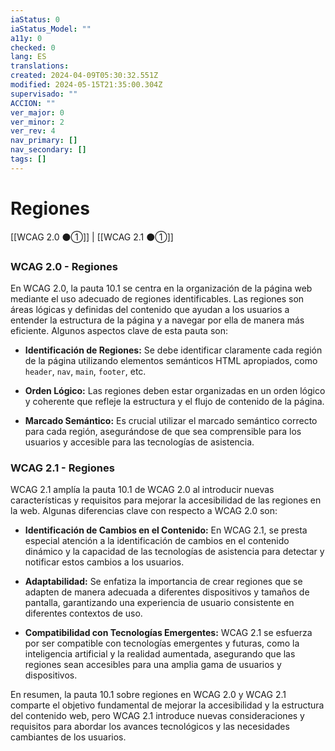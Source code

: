 ```yaml
---
iaStatus: 0
iaStatus_Model: ""
a11y: 0
checked: 0
lang: ES
translations: 
created: 2024-04-09T05:30:32.551Z
modified: 2024-05-15T21:35:00.304Z
supervisado: ""
ACCION: ""
ver_major: 0
ver_minor: 2
ver_rev: 4
nav_primary: []
nav_secondary: []
tags: []
---
```

# Regiones

[[WCAG 2.0 ⚫①]] | [[WCAG 2.1 ⚫①]]

### WCAG 2.0 - Regiones

En WCAG 2.0, la pauta 10.1 se centra en la organización de la página web mediante el uso adecuado de regiones identificables. Las regiones son áreas lógicas y definidas del contenido que ayudan a los usuarios a entender la estructura de la página y a navegar por ella de manera más eficiente. Algunos aspectos clave de esta pauta son:

- **Identificación de Regiones:** Se debe identificar claramente cada región de la página utilizando elementos semánticos HTML apropiados, como `header`, `nav`, `main`, `footer`, etc.
  
- **Orden Lógico:** Las regiones deben estar organizadas en un orden lógico y coherente que refleje la estructura y el flujo de contenido de la página.

- **Marcado Semántico:** Es crucial utilizar el marcado semántico correcto para cada región, asegurándose de que sea comprensible para los usuarios y accesible para las tecnologías de asistencia.

### WCAG 2.1 - Regiones

WCAG 2.1 amplía la pauta 10.1 de WCAG 2.0 al introducir nuevas características y requisitos para mejorar la accesibilidad de las regiones en la web. Algunas diferencias clave con respecto a WCAG 2.0 son:

- **Identificación de Cambios en el Contenido:** En WCAG 2.1, se presta especial atención a la identificación de cambios en el contenido dinámico y la capacidad de las tecnologías de asistencia para detectar y notificar estos cambios a los usuarios.

- **Adaptabilidad:** Se enfatiza la importancia de crear regiones que se adapten de manera adecuada a diferentes dispositivos y tamaños de pantalla, garantizando una experiencia de usuario consistente en diferentes contextos de uso.

- **Compatibilidad con Tecnologías Emergentes:** WCAG 2.1 se esfuerza por ser compatible con tecnologías emergentes y futuras, como la inteligencia artificial y la realidad aumentada, asegurando que las regiones sean accesibles para una amplia gama de usuarios y dispositivos.

En resumen, la pauta 10.1 sobre regiones en WCAG 2.0 y WCAG 2.1 comparte el objetivo fundamental de mejorar la accesibilidad y la estructura del contenido web, pero WCAG 2.1 introduce nuevas consideraciones y requisitos para abordar los avances tecnológicos y las necesidades cambiantes de los usuarios.